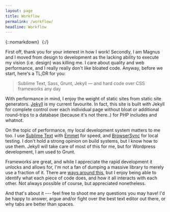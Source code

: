 ```yaml
---
layout: page
title: Workflow
permalink: /workflow/
headline: Workflow
---
```


{::nomarkdown}
<img src="../img/assets/load.gif" data-src="../img/workflow/img-02.jpg" alt="Workflow">
{:/}

<div class="div"></div>

First off, thank you for your interest in how I work! Secondly, I am Magnus and I moved from design to development as the lacking ability to execute my vision (i.e. design) was killing me. I care about quality and web performance, and I really really don't like bloated code. Anyway, before we start, here's a TL;DR for you:

<blockquote class="entry">
	<p>Sublime Text, Sass, Grunt, Jekyll &mdash; and hard code over CSS frameworks any day</p>
</blockquote>

<div class="div"></div>

With performance in mind, I enjoy the weight of static sites from static site generators. <a href="http://jekyllrb.com/" target="_blank">Jekyll</a> is my current favourite. In fact, this site is built with Jekyll for complete control over each individual page without bloat or additional round-trips to a database (because it's not there..) for PHP includes and whatnot.

On the topic of performance, my local development system matters to me too. I use <a href="http://www.sublimetext.com/" target="_blank">Sublime Text</a> with <a href="http://emmet.io/" target="_blank">Emmet</a> for speed, and <a href="http://browsersync.io/" target="_blank">BrowserSync</a> for local testing. I don't hold a strong opinion on build systems, but I know how to use them. Jekyll will take care of most of this for me, but for Wordpress development, I am used to Grunt.

<div class="div"></div>

Frameworks are great, and while I appreciate the rapid development it unlocks and allows for, I'm not a fan of dumping a massive library to merely use a fraction of it. There are <a href="https://github.com/giakki/uncss" target="_blank">ways around this</a>, but I enjoy being able to identify what each piece of code does, and how it all interacts with each other. Not always possible of course, but appreciated nonetheless.

<div class="div"></div>

And that's about it --- feel free to shoot me any questions you may have! I'd be happy to answer, argue and/or fight over the best text editor out there, or why tabs are better than spaces.

<div class="div"></div>




